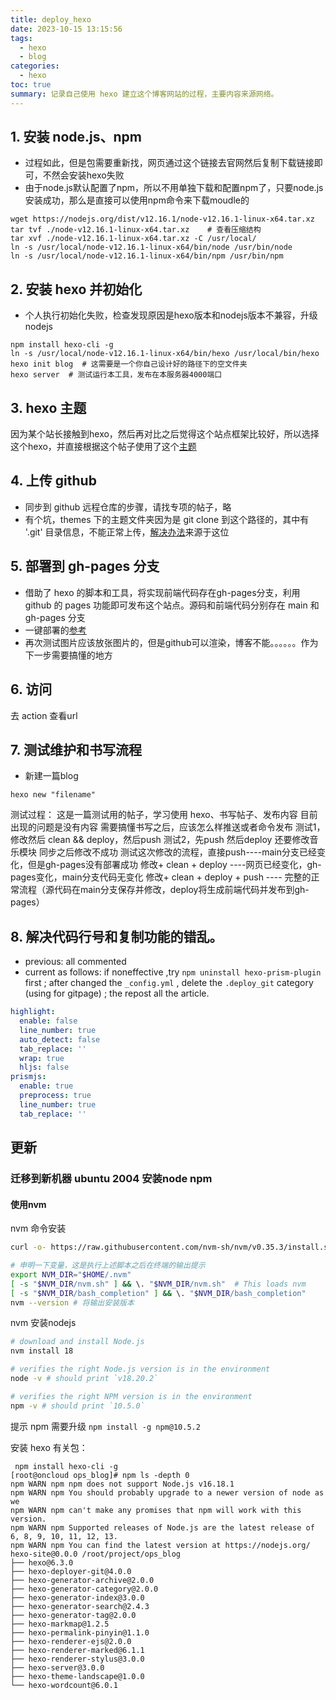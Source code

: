 ```yaml
---
title: deploy_hexo
date: 2023-10-15 13:15:56
tags:
  - hexo
  - blog
categories:
  - hexo
toc: true
summary: 记录自己使用 hexo 建立这个博客网站的过程，主要内容来源网络。
---
```

## 1. 安装 node.js、npm
- 过程如此，但是包需要重新找，网页通过这个链接去官网然后复制下载链接即可，不然会安装hexo失败
- 由于node.js默认配置了npm，所以不用单独下载和配置npm了，只要node.js安装成功，那么是直接可以使用npm命令来下载moudle的
```
wget https://nodejs.org/dist/v12.16.1/node-v12.16.1-linux-x64.tar.xz
tar tvf ./node-v12.16.1-linux-x64.tar.xz    # 查看压缩结构
tar xvf ./node-v12.16.1-linux-x64.tar.xz -C /usr/local/
ln -s /usr/local/node-v12.16.1-linux-x64/bin/node /usr/bin/node
ln -s /usr/local/node-v12.16.1-linux-x64/bin/npm /usr/bin/npm
```

## 2. 安装 hexo 并初始化
- 个人执行初始化失败，检查发现原因是hexo版本和nodejs版本不兼容，升级nodejs
```
npm install hexo-cli -g
ln -s /usr/local/node-v12.16.1-linux-x64/bin/hexo /usr/local/bin/hexo
hexo init blog  # 这需要是一个你自己设计好的路径下的空文件夹
hexo server  # 测试运行本工具，发布在本服务器4000端口
```
## 3. hexo 主题
因为某个站长接触到hexo，然后再对比之后觉得这个站点框架比较好，所以选择这个hexo，并直接根据这个帖子使用了这个[主题](http://blinkfox.com/2018/09/28/qian-duan/hexo-bo-ke-zhu-ti-zhi-hexo-theme-matery-de-jie-shao)

## 4. 上传 github
- 同步到 github 远程仓库的步骤，请找专项的帖子，略
- 有个坑，themes 下的主题文件夹因为是 git clone 到这个路径的，其中有 '.git' 目录信息，不能正常上传，[解决办法](https://blog.csdn.net/liaoweilin0529/article/details/113650333)来源于这位

## 5. 部署到 gh-pages 分支
- 借助了 hexo 的脚本和工具，将实现前端代码存在gh-pages分支，利用 github 的 pages 功能即可发布这个站点。源码和前端代码分别存在 main 和 gh-pages 分支
- 一键部署的[参考](https://hexo.io/zh-cn/docs/one-command-deployment.html)
- 再次测试图片应该放张图片的，但是github可以渲染，博客不能。。。。。。作为下一步需要搞懂的地方

## 6. 访问
去 action 查看url

## 7. 测试维护和书写流程
- 新建一篇blog
```
hexo new "filename"
```

测试过程：
这是一篇测试用的帖子，学习使用 hexo、书写帖子、发布内容
目前出现的问题是没有内容
需要搞懂书写之后，应该怎么样推送或者命令发布
测试1，修改然后 clean && deploy，然后push
测试2，先push 然后deploy
还要修改音乐模块
同步之后修改不成功
测试这次修改的流程，直接push----main分支已经变化，但是gh-pages没有部署成功
修改+ clean + deploy ----网页已经变化，gh-pages变化，main分支代码无变化
修改+ clean + deploy  + push ---- 完整的正常流程（源代码在main分支保存并修改，deploy将生成前端代码并发布到gh-pages）
## 8. 解决代码行号和复制功能的错乱。
- previous: all commented
- current as follows: if noneffective ,try `npm uninstall hexo-prism-plugin` first ; after changed the `_config.yml` , delete the `.deploy_git` category (using for gitpage) ; the repost all the article.

```yaml
highlight:
  enable: false
  line_number: true
  auto_detect: false
  tab_replace: ''
  wrap: true
  hljs: false
prismjs:
  enable: true
  preprocess: true
  line_number: true
  tab_replace: ''
```


## 更新
### 迁移到新机器 ubuntu 2004 安装node npm
#### 使用nvm 
nvm 命令安装
```bash
curl -o- https://raw.githubusercontent.com/nvm-sh/nvm/v0.35.3/install.sh | bash

# 申明一下变量，这是执行上述脚本之后在终端的输出提示
export NVM_DIR="$HOME/.nvm"
[ -s "$NVM_DIR/nvm.sh" ] && \. "$NVM_DIR/nvm.sh"  # This loads nvm
[ -s "$NVM_DIR/bash_completion" ] && \. "$NVM_DIR/bash_completion"
nvm --version # 将输出安装版本
```

nvm 安装nodejs
```bash
# download and install Node.js
nvm install 18

# verifies the right Node.js version is in the environment
node -v # should print `v18.20.2`

# verifies the right NPM version is in the environment
npm -v # should print `10.5.0`
```

提示 npm 需要升级
`npm install -g npm@10.5.2`

安装 hexo 有关包：
```
 npm install hexo-cli -g
[root@oncloud ops_blog]# npm ls -depth 0
npm WARN npm npm does not support Node.js v16.18.1
npm WARN npm You should probably upgrade to a newer version of node as we
npm WARN npm can't make any promises that npm will work with this version.
npm WARN npm Supported releases of Node.js are the latest release of 6, 8, 9, 10, 11, 12, 13.
npm WARN npm You can find the latest version at https://nodejs.org/
hexo-site@0.0.0 /root/project/ops_blog
├── hexo@6.3.0
├── hexo-deployer-git@4.0.0
├── hexo-generator-archive@2.0.0
├── hexo-generator-category@2.0.0
├── hexo-generator-index@3.0.0
├── hexo-generator-search@2.4.3
├── hexo-generator-tag@2.0.0
├── hexo-markmap@1.2.5
├── hexo-permalink-pinyin@1.1.0
├── hexo-renderer-ejs@2.0.0
├── hexo-renderer-marked@6.1.1
├── hexo-renderer-stylus@3.0.0
├── hexo-server@3.0.0
├── hexo-theme-landscape@1.0.0
└── hexo-wordcount@6.0.1

```

